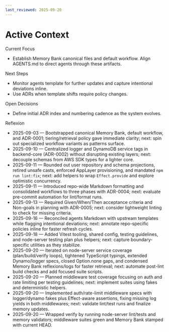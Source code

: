 ```yaml
---
last_reviewed: 2025-09-20
---
```


# Active Context

Current Focus

- Establish Memory Bank canonical files and default workflow. Align AGENTS.md to direct agents through these artifacts.

Next Steps

- Monitor agents template for further updates and capture intentional deviations inline.
- Use ADRs when template shifts require policy changes.

Open Decisions

- Define initial ADR index and numbering cadence as the system evolves.

Reflexion

- 2025-09-03 — Bootstrapped canonical Memory Bank, default workflow, and ADR-0001; tiering/retrieval policy gave immediate clarity; next: spin out specialized workflow variants as patterns surface.
- 2025-09-10 — Centralized logger and DynamoDB service tags in backend-core (ADR-0002) without disrupting existing layers; next: decouple schemas from AWS SDK types for a lighter core.
- 2025-09-11 — Rounded out user repository and schema projections, retired unsafe casts, enforced AppLayer provisioning, and mandated `npm run lint:fix`; next: add helpers to wrap `Effect.provide` and explore optimistic concurrency.
- 2025-09-11 — Introduced repo-wide Markdown formatting and consolidated workflows to three phases with ADR-0004; next: evaluate pre-commit automation for lint/format runs.
- 2025-09-13 — Required Given/When/Then acceptance criteria and Non-goals in planning with ADR-0005; next: consider lightweight linting to check for missing criteria.
- 2025-09-16 — Reconciled agents Markdown with upstream templates while flagging intentional deviations; next: annotate repo-specific policies inline for faster refresh cycles.
- 2025-09-18 — Added Vitest tooling, shared config, testing guidelines, and node-server testing plan plus helpers; next: capture boundary-specific utilities as they stabilize.
- 2025-09-20 — Iterated on node-server service coverage (plan/build/verify loops), tightened TypeScript typings, extended Dynamo/logger specs, closed Option.none gaps, and condensed Memory Bank reflexions/logs for faster retrieval; next: automate post-lint build checks and add focused suite scripts.
- 2025-09-20 — Planned middleware test coverage focusing on auth and rate limiting per testing guidelines; next: implement suites using fakes and deterministic helpers.
- 2025-09-20 — Implemented auth/rate-limit middleware specs with logger/dynamo fakes plus Effect-aware assertions, fixing missing log yields in both middlewares; next: validate lint/test runs and finalize memory updates.
- 2025-09-20 — Wrapped verify by running node-server lint/tests and memory validators; middleware suites green and Memory Bank stamped with current HEAD.
